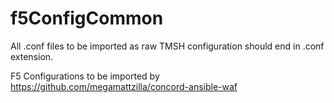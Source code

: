 # f5ConfigCommon

All .conf files to be imported as raw TMSH configuration should end in .conf extension. 

F5 Configurations to be imported by https://github.com/megamattzilla/concord-ansible-waf